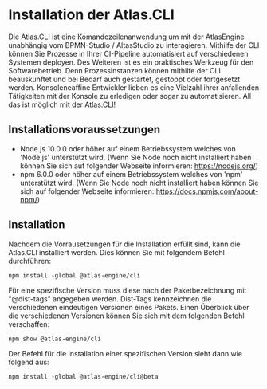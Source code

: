 # Installation der Atlas.CLI

Die Atlas.CLI ist eine Komandozeilenanwendung um mit der AtlasEngine unabhängig vom BPMN-Studio / AltasStudio zu interagieren. Mithilfe der CLI können Sie Prozesse in Ihrer CI-Pipeline automatisiert auf verschiedenen Systemen deployen. Des Weiteren ist es ein praktisches Werkzeug für den Softwarebetrieb. Denn Prozessinstanzen können mithilfe der CLI beauskunftet und bei Bedarf auch gestartet, gestoppt oder fortgesetzt werden. 
Konsoleneaffine Entwickler lieben es eine Vielzahl ihrer anfallenden Tätigkeiten mit der Konsole zu erledigen oder sogar zu automatisieren.  All das ist möglich mit der Atlas.CLI!

## Installationsvoraussetzungen
* Node.js 10.0.0 oder höher auf einem Betriebssystem welches von 'Node.js' unterstützt wird. (Wenn Sie Node noch nicht installiert haben können Sie sich auf folgender Webseite informieren: https://nodejs.org/)
* npm 6.0.0 oder höher auf einem Betriebssystem welches von 'npm' unterstützt wird. (Wenn Sie Node noch nicht installiert haben können Sie sich auf folgender Webseite informieren: https://docs.npmjs.com/about-npm/)

## Installation
Nachdem die Vorrausetzungen für die Installation erfüllt sind, kann die Atlas.CLI installiert werden. Dies können Sie mit folgendem Befehl durchführen:
```shell
npm install -global @atlas-engine/cli
```
Für eine spezifische Version muss diese nach der Paketbezeichnung mit "@dist-tags" angegeben werden. Dist-Tags kennzeichnen die verschiedenen eindeutigen Versionen eines Pakets. Einen Überblick über die verschiedenen Versionen können Sie sich mit dem folgenden Befehl verschaffen:
```shell
npm show @atlas-engine/cli
```

Der Befehl für die Installation einer spezifischen Version sieht dann wie folgend aus:
```shell
npm install -global @atlas-engine/cli@beta
```